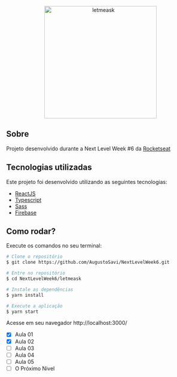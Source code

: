 <p align="center">
   <img src="./.github/logo.svg" alt="letmeask" width="300"/>
</p>

## Sobre
Projeto desenvolvido durante a Next Level Week #6 da [Rocketseat](https://rocketseat.com.br/)

## Tecnologias utilizadas

Este projeto foi desenvolvido utilizando as seguintes tecnologias:

- [ReactJS](https://reactjs.org/)
- [Typescript](https://www.typescriptlang.org/)
- [Sass](https://sass-lang.com/)
- [Firebase](https://firebase.google.com/?hl=pt)

## Como rodar?

Execute os comandos no seu terminal:

```bash
# Clone o repositório
$ git clone https://github.com/AugustoSavi/NextLevelWeek6.git

# Entre no repositório
$ cd NextLevelWeek6/letmeask

# Instale as dependências
$ yarn install

# Execute a aplicação
$ yarn start
```

Acesse em seu navegador http://localhost:3000/


- [x] Aula 01
- [x] Aula 02
- [ ] Aula 03
- [ ] Aula 04
- [ ] Aula 05
- [ ] O Próximo Nivel